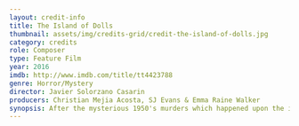 ```yaml
---
layout: credit-info
title: The Island of Dolls
thumbnail: assets/img/credits-grid/credit-the-island-of-dolls.jpg
category: credits
role: Composer
type: Feature Film
year: 2016
imdb: http://www.imdb.com/title/tt4423788
genre: Horror/Mystery
director: Javier Solorzano Casarin
producers: Christian Mejia Acosta, SJ Evans & Emma Raine Walker
synopsis: After the mysterious 1950's murders which happened upon the infamous 'Island of the Dolls', a modern-day British journalist, Emily has been assigned to research and uncover the truth of the unspoken event.
---
```



